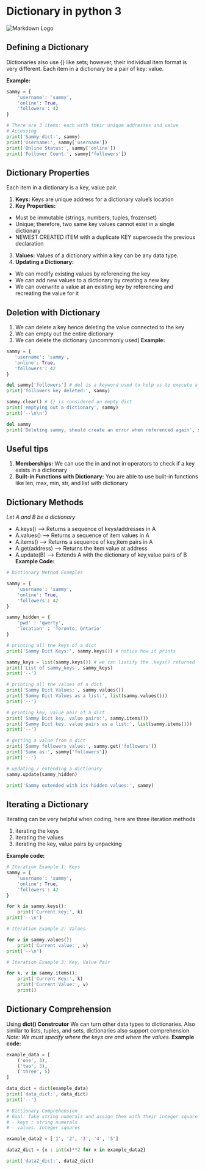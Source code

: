 # Dictionary in python 3

![Markdown Logo](https://images.pexels.com/photos/546819/pexels-photo-546819.jpeg?cs=srgb&dl=pexels-luis-gomes-546819.jpg&fm=jpg)

## Defining a Dictionary 

Dictionaries also use {} like sets; however, their individual item format is very different. Each item in a dictionary be a pair of key: value.

__Example:__
```Python
sammy = {
    'username': 'sammy',
    'online': True,
    'followers': 42
}

# There are 3 items: each with their unique addresses and value
# Accessing
print('Sammy dict:', sammy)
print('Username:', sammy['username'])
print('Online Status:', sammy['online'])
print('Follower Count:', sammy['followers'])
```
## Dictionary Properties
Each item in a dictionary is a key, value pair.
1. __Keys:__ Keys are unique address for a dictionary value’s location
2. __Key Properties:__
- Must be immutable (strings, numbers, tuples, frozenset)
- Unique; therefore, two same key values cannot exist in a single dictionary
- NEWEST CREATED ITEM with a duplicate KEY superceeds the previous declaration
3. __Values:__ Values of a dictionary within a key can be any data type.
4. __Updating a Dictionary:__ 
- We can modify existing values by referencing the key
- We can add new values to a dictionary by creating a new key
- We can overwrite a value at an existing key by referencing and recreating the value for it


## Deletion with Dictionary
1. We can delete a key hence deleting the value connected to the key
2. We can empty out the entire dictionary
3. We can delete the dictionary (uncommonly used)
 __Example:__
 ```Python
 sammy = {
    'username': 'sammy',
    'online': True,
    'followers': 42
}

del sammy['followers'] # del is a keyword used to help us to execute a removal
print('followers key deleted:', sammy)

sammy.clear() # {} is considered an empty dict
print('emptying out a dictionary', sammy)
print('--\n\n')

del sammy
print('Deleting sammy, should create an error when referenced again', sammy)
```
## Useful tips
1. __Memberships:__ We can use the in and not in operators to check if a key exists in a dictionary
2. __Built-in Functions with Dictionary:__ You are able to use built-in functions like len, max, min, str, and list with dictionary


## Dictionary Methods 

_Let A and B be a dictionary_

- A.keys() –> Returns a sequence of keys/addresses in A
- A.values() –> Returns a sequence of item values in A
- A.items() –> Returns a sequence of key,item pairs in A
- A.get(address) –> Returns the item value at address
- A.update(B) –> Extends A with the dictionary of key,value pairs of B
 __Example Code:__
```Python 
# Dictionary Method Examples

sammy = {
    'username': 'sammy',
    'online': True,
    'followers': 42
}

sammy_hidden = {
    'pwd' : 'qwerty',
    'location' : 'Toronto, Ontario'
}

# printing all the keys of a dict
print('Sammy Dict Keys:', sammy.keys()) # notice how it prints

sammy_keys = list(sammy.keys()) # we can listify the .keys() returned
print('List of sammy_keys', sammy_keys)
print('--')

# printing all the values of a dict
print('Sammy Dict Values:', sammy.values())
print('Sammy Dict Values as a list:', list(sammy.values()))
print('--')

# printing key, value pair of a dict
print('Sammy Dict key, value pairs:', sammy.items())
print('Sammy Dict key, value pairs as a list:', list(sammy.items()))
print('--')

# getting a value from a dict
print('Sammy followers value:', sammy.get('followers'))
print('Same as:', sammy['followers'])
print('--')

# updating / extending a dictionary
sammy.update(sammy_hidden)

print('Sammy extended with its hidden values:', sammy)
```

## Iterating a Dictionary
Iterating can be very helpful when coding, here are three iteration methods
1. iterating the keys
2. iterating the values
3. iterating the key, value pairs by unpacking

__Example code:__
```Python
# Iteration Example 1: Keys
sammy = {
    'username': 'sammy',
    'online': True,
    'followers': 42
}

for k in sammy.keys():
    print('Current key:', k)
print('--\n')

# Iteration Example 2: Values

for v in sammy.values():
    print('Current value:', v)
print('--\n')

# Iteration Example 3: Key, Value Pair

for k, v in sammy.items():
    print('Current Key:', k)
    print('Current Value:', v)
    print()
```
## Dictionary Comprehension

Using __dict() Constrcutor__ We can turn other data types to dictionaries. Also similar to lists, tuples, and sets, dictionaries also support comprehension.
_Note: We must specify where the keys are and where the values._
__Example code:__
```Python
example_data = [
    ('one', 3),
    ('two', 3),
    ('three', 5)
]

data_dict = dict(example_data)
print('data_dict:', data_dict)
print('--')

# Dictionary Comprehension
# Goal: Take string numerals and assign them with their integer square
# - keys : string numerals
# - values: integer squares

example_data2 = ['1', '2', '3', '4', '5']

data2_dict = {x : int(x)**2 for x in example_data2}

print('data2_dict:', data2_dict)
```



    
    
    
    
    
    
    
    
    
    
    







